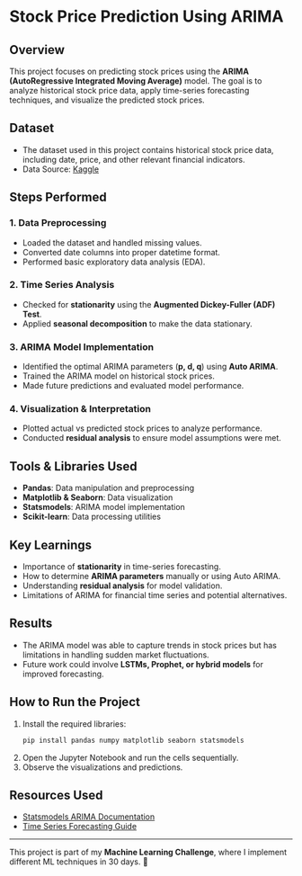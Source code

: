 # Stock Price Prediction Using ARIMA

## Overview
This project focuses on predicting stock prices using the **ARIMA (AutoRegressive Integrated Moving Average)** model. The goal is to analyze historical stock price data, apply time-series forecasting techniques, and visualize the predicted stock prices.

## Dataset
- The dataset used in this project contains historical stock price data, including date, price, and other relevant financial indicators.
- Data Source: [Kaggle](https://www.kaggle.com/datasets/mhassansaboor/uber-stocks-dataset-2025)

## Steps Performed

### 1. Data Preprocessing
- Loaded the dataset and handled missing values.
- Converted date columns into proper datetime format.
- Performed basic exploratory data analysis (EDA).

### 2. Time Series Analysis
- Checked for **stationarity** using the **Augmented Dickey-Fuller (ADF) Test**.
- Applied **seasonal decomposition** to make the data stationary.

### 3. ARIMA Model Implementation
- Identified the optimal ARIMA parameters (**p, d, q**) using **Auto ARIMA**.
- Trained the ARIMA model on historical stock prices.
- Made future predictions and evaluated model performance.

### 4. Visualization & Interpretation
- Plotted actual vs predicted stock prices to analyze performance.
- Conducted **residual analysis** to ensure model assumptions were met.

## Tools & Libraries Used
- **Pandas**: Data manipulation and preprocessing
- **Matplotlib & Seaborn**: Data visualization
- **Statsmodels**: ARIMA model implementation
- **Scikit-learn**: Data processing utilities

## Key Learnings
- Importance of **stationarity** in time-series forecasting.
- How to determine **ARIMA parameters** manually or using Auto ARIMA.
- Understanding **residual analysis** for model validation.
- Limitations of ARIMA for financial time series and potential alternatives.

## Results
- The ARIMA model was able to capture trends in stock prices but has limitations in handling sudden market fluctuations.
- Future work could involve **LSTMs, Prophet, or hybrid models** for improved forecasting.

## How to Run the Project
1. Install the required libraries:  
   ```bash
   pip install pandas numpy matplotlib seaborn statsmodels
   ```
2. Open the Jupyter Notebook and run the cells sequentially.
3. Observe the visualizations and predictions.

## Resources Used
- [Statsmodels ARIMA Documentation](https://www.statsmodels.org/stable/tsa.html)
- [Time Series Forecasting Guide](https://www.machinelearningmastery.com/time-series-forecasting/)

---
This project is part of my **Machine Learning Challenge**, where I implement different ML techniques in 30 days. 🚀


